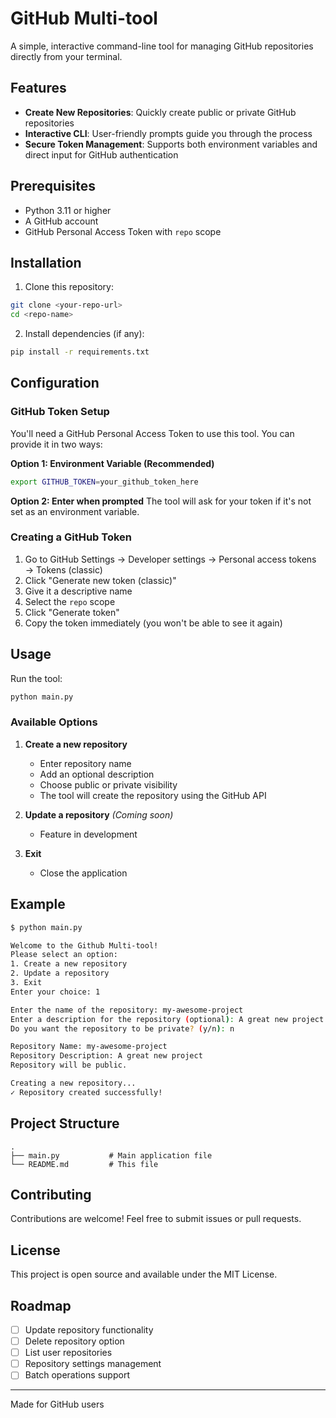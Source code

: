 # GitHub Multi-tool

A simple, interactive command-line tool for managing GitHub repositories directly from your terminal.

## Features

- **Create New Repositories**: Quickly create public or private GitHub repositories
- **Interactive CLI**: User-friendly prompts guide you through the process
- **Secure Token Management**: Supports both environment variables and direct input for GitHub authentication

## Prerequisites

- Python 3.11 or higher
- A GitHub account
- GitHub Personal Access Token with `repo` scope

## Installation

1. Clone this repository:
```bash
git clone <your-repo-url>
cd <repo-name>
```

2. Install dependencies (if any):
```bash
pip install -r requirements.txt
```

## Configuration

### GitHub Token Setup

You'll need a GitHub Personal Access Token to use this tool. You can provide it in two ways:

**Option 1: Environment Variable (Recommended)**
```bash
export GITHUB_TOKEN=your_github_token_here
```

**Option 2: Enter when prompted**
The tool will ask for your token if it's not set as an environment variable.

### Creating a GitHub Token

1. Go to GitHub Settings → Developer settings → Personal access tokens → Tokens (classic)
2. Click "Generate new token (classic)"
3. Give it a descriptive name
4. Select the `repo` scope
5. Click "Generate token"
6. Copy the token immediately (you won't be able to see it again)

## Usage

Run the tool:
```bash
python main.py
```

### Available Options

1. **Create a new repository**
   - Enter repository name
   - Add an optional description
   - Choose public or private visibility
   - The tool will create the repository using the GitHub API

2. **Update a repository** _(Coming soon)_
   - Feature in development

3. **Exit**
   - Close the application

## Example

```bash
$ python main.py

Welcome to the Github Multi-tool!
Please select an option:
1. Create a new repository
2. Update a repository
3. Exit
Enter your choice: 1

Enter the name of the repository: my-awesome-project
Enter a description for the repository (optional): A great new project
Do you want the repository to be private? (y/n): n

Repository Name: my-awesome-project
Repository Description: A great new project
Repository will be public.

Creating a new repository...
✓ Repository created successfully!
```

## Project Structure

```
.
├── main.py           # Main application file
└── README.md         # This file
```

## Contributing

Contributions are welcome! Feel free to submit issues or pull requests.

## License

This project is open source and available under the MIT License.

## Roadmap

- [ ] Update repository functionality
- [ ] Delete repository option
- [ ] List user repositories
- [ ] Repository settings management
- [ ] Batch operations support

---

Made for GitHub users
